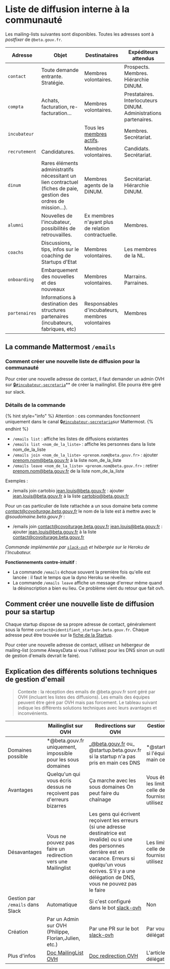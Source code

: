 # Liste de diffusion interne à la communauté

Les mailing-lists suivantes sont disponibles. Toutes les adresses sont à _postfixer_ de `@beta.gouv.fr`.

| Adresse       | Objet                                                                                                           | Destinataires                                               | Expéditeurs attendus                                             |
| ------------- | --------------------------------------------------------------------------------------------------------------- | ----------------------------------------------------------- | ---------------------------------------------------------------- |
| `contact`     | Toute demande entrante. Stratégie.                                                                              | Membres volontaires.                                        | Prospects. Membres. Hiérarchie DINUM.                            |
| `compta`      | Achats, facturation, re-facturation…                                                                            | Membres volontaires.                                        | Prestataires. Interlocuteurs DINUM. Administrations partenaires. |
| `incubateur`  |                                                                                                                 | Tous les [membres actifs](https://beta.gouv.fr/communaute). | Membres. Secrétariat.                                            |
| `recrutement` | Candidatures.                                                                                                   | Membres volontaires.                                        | Candidats. Secrétariat.                                          |
| `dinum`      | Rares éléments administratifs nécessitant un lien contractuel (fiches de paie, gestion des ordres de mission…). | Membres agents de la DINUM.                                 | Secrétariat. Hiérarchie DINUM.                                   |
| `alumni`      | Nouvelles de l'incubateur, possibilités de retrouvailles.                                                       | Ex membres n'ayant plus de relation contractuelle.          | Membres.                                                         |
| `coachs`      | Discussions, tips, infos sur le coaching de Startups d'Etat                                                     | Membres volontaires.                                        | Les membres de la NL.                                            |
| `onboarding`  | Embarquement des nouvelles et des nouveaux                                                                      | Membres volontaires.                                        | Marrains. Parraines.                                             |
| `partenaires` | Informations à destination des structures partenaires (incubateurs, fabriques, etc)                             | Responsables d'incubateurs, membres volontaires             | Membres                                                          |

## La commande Mattermost `/emails`

### Comment créer une nouvelle liste de diffusion pour la communauté

Pour créer une nouvelle adresse de contact, il faut demander un admin OVH sur [🔒`#incubateur-secretaria`](https://mattermost.incubateur.net/betagouv/channels/incubateur-secretaria)\*\* de créer la mailinglist. Elle pourra être géré sur slack.

### Détails de la commande

{% hint style="info" %}
Attention : ces commandes fonctionnent uniquement dans le canal 🔒[`#incubateur-secretaria`](https://mattermost.incubateur.net/betagouv/channels/incubateur-secretaria)sur Mattermost.
{% endhint %}

* `/emails list` : affiche les listes de diffusions existantes
* `/emails list <nom_de_la_liste>` : affiche les personnes dans la liste nom\_de\_la\_liste
* `/emails join <nom_de_la_liste> <prenom.nom@beta.gouv.fr>` : ajouter prenom.nom@beta.gouv.fr à la liste nom\_de\_la\_liste
* `/emails leave <nom_de_la_liste> <prenom.nom@beta.gouv.fr>` : retirer prenom.nom@beta.gouv.fr de la liste nom\_de\_la\_liste

Exemples :

* /emails join cartobio jean.louis@beta.gouv.fr : ajouter jean.louis@beta.gouv.fr à la liste cartobio@beta.gouv.fr

Pour un cas particulier de liste rattachée a un sous domaine beta comme *contact@covoiturage.beta.gouv.fr* le nom de la liste est à mettre avec le *@soudomaine.beta.gouv.fr* :

* /emails join contact@covoiturage.beta.gouv.fr jean.louis@beta.gouv.fr : ajouter jean.louis@beta.gouv.fr à la liste contact@covoiturage.beta.gouv.fr

_Commande implémentée par_ [_`slack-ovh`_](https://github.com/sgmap/slack-ovh) _et hébergée sur le Heroku de l'Incubateur._

**Fonctionnements contre-intuitif** :

* La commande `/emails` échoue souvent la première fois qu'elle est lancée : il faut le temps que la dyno Heroku se réveille.
* La commande `/emails leave` affiche un message d'erreur même quand la désinscription a bien eu lieu. Ce problème vient du retour que fait ovh.

## Comment créer une nouvelle liste de diffusion pour sa startup

Chaque startup dispose de sa propre adresse de contact, généralement sous la forme `contact@<identifiant_startup>.beta.gouv.fr`. Chaque adresse peut être trouvée sur la [fiche de la Startup](https://beta.gouv.fr/startups).

Pour créer une nouvelle adresse de contact, utilisez un hébergeur de mailing-list (comme AlwaysData si vous l'utilisez pour les DNS sinon un outil de gestion d'emails devrait le faire).

## Explication des différents solutions techniques de gestion d'email

> Contexte : la réception des emails de @beta.gouv.fr sont géré par OVH (incluant les listes des diffusions). Les emails des équipes peuvent être géré par OVH mais pas forcement. Le tableau suivant indique les différents solutions techniques avec leurs avantages et inconvénients.

|                                  | Mailinglist sur OVH                                                                    | Redirections sur OVH                                                                                                                                                                                                                     | Gestion d'email par la startup                                                                                                                                                                                                      |
| -------------------------------- | -------------------------------------------------------------------------------------- | ---------------------------------------------------------------------------------------------------------------------------------------------------------------------------------------------------------------------------------------- | ----------------------------------------------------------------------------------------------------------------------------------------------------------------------------------------------------------------------------------- |
| Domaines possible                | \*@beta.gouv.fr uniquement, impossible pour les sous domaines                          | _@beta.gouv.fr ou_ @startup.beta.gouv.fr si la startup n'a pas pris en main ces DNS                                                                                                                                                      | \*@startup.beta.gouv.fr si l'équipe à pris en en main ces DNS                                                                                                                                                                       |
| Avantages                        | Quelqu'un qui vous écris dessus ne reçoivent pas d'erreurs bizarres                    | Ça marche avec les sous domaines  On peut faire du chaînage                                                                                                                                                                              | Vous êtes autonome, les limitations sont celle des outils ou fournisseurs que vous utilisez                                                                                                                                         |
| Désavantages                     | Vous ne pouvez pas faire un redirection vers une Mailinglist                           | Les gens qui écrivent reçoivent les erreurs (si une adresse destinatrice est invalide) ou si une des personnes derrière est en vacance.  Erreurs si quelqu'un vous écrives. S'il y a une délégation de DNS, vous ne pouvez pas le  faire | Les limitations sont celle des outils ou fournisseurs que vous utilisez                                                                                                                                                             |
| Gestion par `/emails` dans Slack | Automatique                                                                            | Si c'est configuré dans le bot [slack-ovh](https://github.com/betagouv/slack-ovh)                                                                                                                                                        | Non                                                                                                                                                                                                                                 |
| Création                         | Par un Admin sur OVH (Philippe, Florian,Julien, etc.)                                  | Par une PR sur le bot [slack-ovh](https://github.com/betagouv/slack-ovh)                                                                                                                                                                 | Par vous après la délégation DNS                                                                                                                                                                                                    |
| Plus d'infos                     | [Doc MailingList OVH](https://docs.ovh.com/fr/emails/guide-dutilisation-mailing-list/) | [Doc redirection OVH](https://docs.ovh.com/fr/emails/guide-des-redirections-emails/)                                                                                                                                                     | L'article [Infra](https://github.com/betagouv/doc.incubateur.net-communaute/tree/518220edcd8f031fe1b3f0fba91912462b3b511d/travailler-a-beta-gouv/je-minforme-sur-la-vie-de-la-communaute/Infra/README.md) qui par la délégation DNS |
